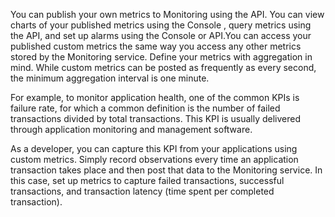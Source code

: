 You can publish your own metrics to Monitoring using the API. You can view charts of your published metrics using the Console , query metrics using the API, and set up alarms using the Console or API.You can access your published custom metrics the same way you access any other metrics stored by the Monitoring service. Define your metrics with aggregation in mind. While custom metrics can be posted as frequently as every second, the minimum aggregation interval is one minute.

For example, to monitor application health, one of the common KPIs is failure rate, for which a common definition is the number of failed transactions divided by total transactions. This KPI is usually delivered through application monitoring and management software.

As a developer, you can capture this KPI from your applications using custom metrics. Simply record observations every time an application transaction takes place and then post that data to the Monitoring service. In this case, set up metrics to capture failed transactions, successful transactions, and transaction latency (time spent per completed transaction).